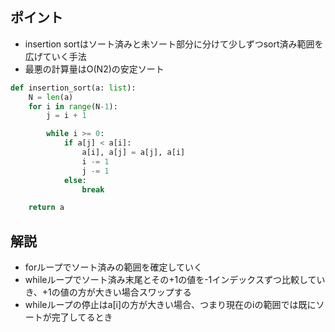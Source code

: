 ## ポイント
- insertion sortはソート済みと未ソート部分に分けて少しずつsort済み範囲を広げていく手法
- 最悪の計算量はO(N2)の安定ソート


```python
def insertion_sort(a: list):
    N = len(a)
    for i in range(N-1):
        j = i + 1

        while i >= 0:
            if a[j] < a[i]:
                a[i], a[j] = a[j], a[i]
                i -= 1
                j -= 1
            else:
                break

    return a
```

## 解説
- forループでソート済みの範囲を確定していく
- whileループでソート済み末尾とその+1の値を-1インデックスずつ比較していき、+1の値の方が大きい場合スワップする
- whileループの停止はa[i]の方が大きい場合、つまり現在のiの範囲では既にソートが完了してるとき